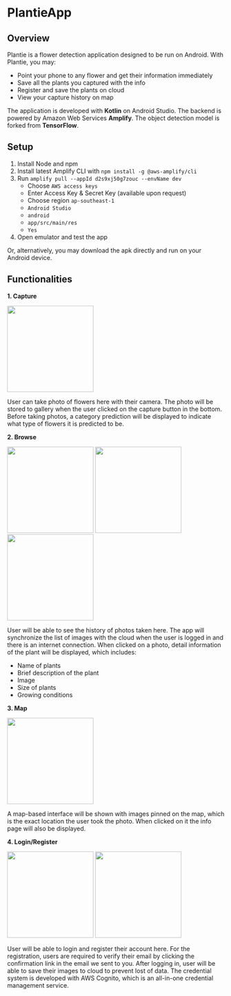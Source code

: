 
# PlantieApp
 
## Overview

Plantie is a flower detection application designed to be run on Android. 
With Plantie, you may:
* Point your phone to any flower and get their information immediately
* Save all the plants you captured with the info
* Register and save the plants on cloud
* View your capture history on map

The application is developed with **Kotlin** on Android Studio.
The backend is powered by Amazon Web Services **Amplify**.
The object detection model is forked from **TensorFlow**.

## Setup

1. Install Node and npm
2. Install latest Amplify CLI with `npm install -g @aws-amplify/cli`
3. Run `amplify pull --appId d2s9xj50g7zouc --envName dev`
    - Choose `AWS access keys`
    - Enter Access Key & Secret Key (available upon request)
    - Choose region `ap-southeast-1`
    - `Android Studio`
    - `android`
    - `app/src/main/res`
    - `Yes`
4. Open emulator and test the app

Or, alternatively, you may download the apk directly and run on your Android device.

## Functionalities

**1. Capture**

<img src="https://drive.google.com/uc?export=download&id=1qV3LWYWAWuUwqeUvgKhKwY1IpcqTPc03" width="200"/>

User can take photo of flowers here with their camera. The photo will be stored to gallery when the user clicked on the capture button in the bottom. Before taking photos, a category prediction will be displayed to indicate what type of flowers it is predicted to be.


**2. Browse**

<p float="left">
 <img src="https://drive.google.com/uc?export=download&id=1-YDTKJZGISQsv4OBf-cAX-ZHwAqoqbr_" width="200"/>
 <img src="https://drive.google.com/uc?export=download&id=1-T-M3F5ZswcXblimmxY2sUjkkx-Ak_Wp" width="200"/>
 <img src="https://drive.google.com/uc?export=download&id=1-RB-h77AMfqBpGQbUO1qlwUaAlpJfDNk" width="200"/>
</p>

User will be able to see the history of photos taken here. The app will synchronize the list of images with the cloud when the user is logged in and there is an internet connection. When clicked on a photo, detail information of the plant will be displayed, which includes:
* Name of plants
* Brief description of the plant
* Image
* Size of plants
* Growing conditions


**3. Map**

<img src="https://drive.google.com/uc?export=download&id=1-Imm0w8vv9CM-p8cFgNnUIPYHEWdbCbX" width="200"/>

A map-based interface will be shown with images pinned on the map, which is the exact location the user took the photo. When clicked on it the info page will also be displayed.


**4. Login/Register**

<p float="left">
 <img src="https://drive.google.com/uc?export=download&id=1Eck-tS9PUSbnIE8EYkf8VjS0cQlqoT-t" width="200"/>
 <img src="https://drive.google.com/uc?export=download&id=1-malcG1yrev3G1hFHWA1m5HJJcoDaXtL" width="200"/>
</p>

User will be able to login and register their account here. For the registration, users are required to verify their email by clicking the confirmation link in the email we sent to you. After logging in, user will be able to save their images to cloud to prevent lost of data.
The credential system is developed with AWS Cognito, which is an all-in-one credential management service.
